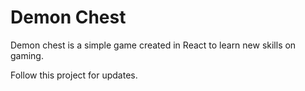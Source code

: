 # Demon Chest

Demon chest is a simple game created in React to learn new skills on gaming.

Follow this project for updates.